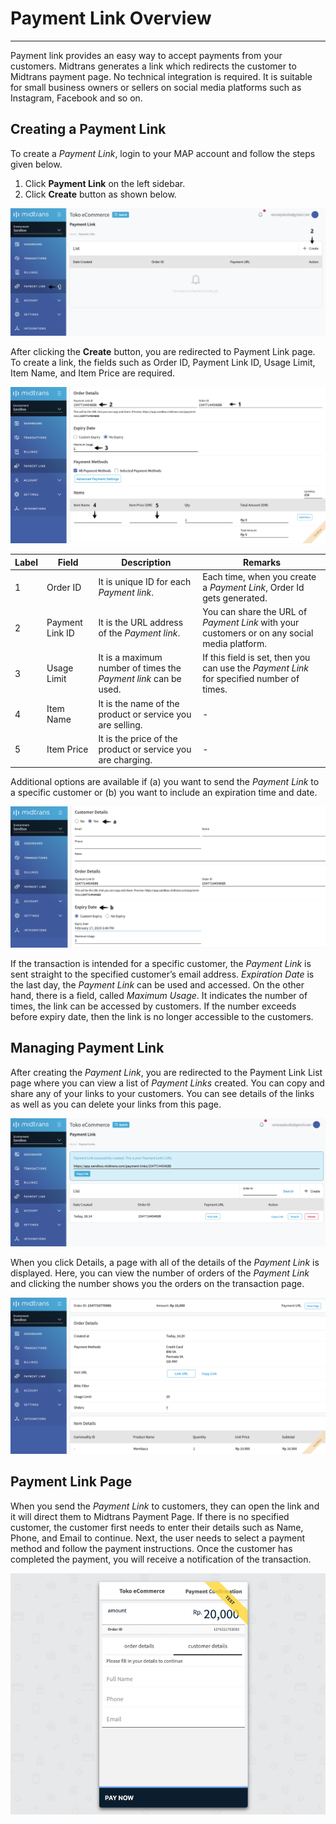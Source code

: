 # Payment Link Overview
<hr>
Payment link provides an easy way to accept payments from your customers. Midtrans generates a link which redirects the customer to Midtrans payment page. No technical integration is required. It is suitable for small business owners or sellers on social media platforms such as Instagram, Facebook and so on.

## Creating a Payment Link
To create a _Payment Link_, login to your MAP account and follow the steps given below.
1. Click **Payment Link** on the left sidebar.
2. Click **Create** button as shown below.

![Payment Link New](../../asset/image/paymentlink_new.png)

After clicking the **Create** button, you are redirected to Payment Link page. To create a link, the fields such as Order ID, Payment Link ID, Usage Limit, Item Name, and Item Price are required.

![Create Payment Link](../../asset/image/paymentlink_create.png)

| Label | Field | Description | Remarks |
| ----- | --------------- | ------------------------------------------------------------ | ------------------------------------------------------------ |
| 1 | Order ID | It is unique ID for each *Payment link*.| Each time, when you create a *Payment Link*, Order Id gets generated.|
| 2 | Payment Link ID | It is the URL address of the *Payment link*.| You can share the URL of *Payment Link* with your customers or on any social media platform. |
| 3 | Usage Limit | It is a maximum number of times the *Payment link* can be used.| If this field is set, then you can use the *Payment Link* for specified number of times.|
| 4 | Item Name | It is the name of the product or service you are selling.| - |
| 5 | Item Price | It is the price of the product or service you are charging.| - |

Additional options are available if (a) you want to send the *Payment Link* to a specific customer or (b) you want to include an expiration time and date.

![Options Payment Link](../../asset/image/paymentlink_options.png)

If the transaction is intended for a specific customer, the *Payment Link* is sent straight to the specified customer’s email address. *Expiration Date* is the last day, the *Payment Link* can be used and accessed. On the other hand, there is a field, called *Maximum Usage*. It indicates the number of times, the link can be accessed by customers. If the number exceeds before expiry date, then the link is no longer accessible to the customers.
## Managing Payment Link
After creating the *Payment Link*, you are redirected to the Payment Link List page where you can view a list of *Payment Links* created. You can copy and share any of your links to your customers. You can see details of the links as well as you can delete your links from this page.

![List Payment Link](../../asset/image/paymentlink_list.png)

When you click Details, a page with all of the details of the *Payment Link* is displayed. Here, you can view the number of orders of the *Payment Link* and clicking the number shows you the orders on the transaction page.

![Details Payment Link](../../asset/image/paymentlink_details.png)

## Payment Link Page
When you send the *Payment Link* to customers, they can open the link and it will direct them to Midtrans Payment Page. If there is no specified customer, the customer first needs to enter their details such as Name, Phone, and Email to continue. Next, the user needs to select a payment method and follow the payment instructions. Once the customer has completed the payment, you will receive a notification of the transaction.

![Create Payment Link](../../asset/image/paymentlink-test-payment.png ':size=400')
